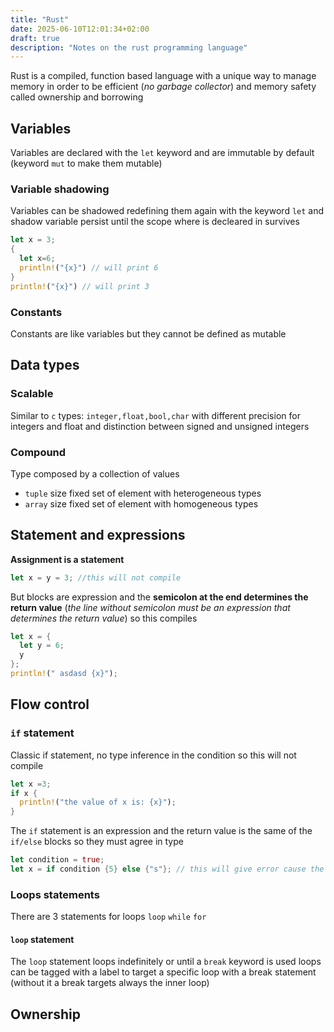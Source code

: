 ```yaml
---
title: "Rust"
date: 2025-06-10T12:01:34+02:00
draft: true
description: "Notes on the rust programming language"
---
```


Rust is a compiled, function based language with a unique way to manage memory in order to be efficient (*no garbage collector*) and memory safety called ownership and borrowing

## Variables

Variables are declared with the `let` keyword and are immutable by default (keyword `mut` to make them mutable)

### Variable shadowing

Variables can be shadowed redefining them again with the keyword `let` and shadow variable persist until the scope where is decleared in survives

```rust
let x = 3;
{
  let x=6;
  println!("{x}") // will print 6
}
println!("{x}") // will print 3
```

### Constants

Constants are like variables but they cannot be defined as mutable

## Data types

### Scalable

Similar to `c` types: `integer,float,bool,char` with different precision for integers and float and distinction between signed and unsigned integers

### Compound

Type composed by a collection of values

- `tuple` size fixed set of element with heterogeneous types
- `array` size fixed set of element with homogeneous types

## Statement and expressions

**Assignment is a statement**

```rust
let x = y = 3; //this will not compile
```

But blocks are expression and the **semicolon at the end determines the return value** (*the line without semicolon must be an expression that determines the return value*) so this compiles

```rust
let x = {
  let y = 6;
  y
};
println!(" asdasd {x}");
```

## Flow control

### `if` statement

Classic if statement, no type inference in the condition so this will not compile

```rust
let x =3;
if x {
  println!("the value of x is: {x}");
}
```

The `if` statement is an expression and the return value is the same of the `if/else` blocks so they must agree in type

```rust
let condition = true;
let x = if condition {5} else {"s"}; // this will give error cause the else block must return int cause the if block returns int
```

### Loops statements

There are 3 statements for loops `loop` `while` `for`

#### `loop` statement

The `loop` statement loops indefinitely or until a `break` keyword is used loops can be tagged with a label to target a specific loop with a break statement (without it a break targets always the inner loop)

## Ownership
